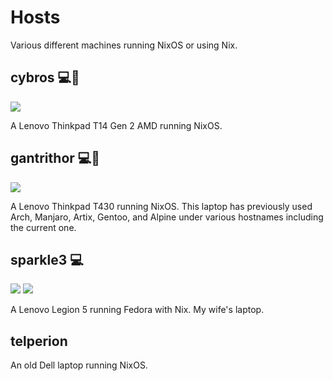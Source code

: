 # Hosts

Various different machines running NixOS or using Nix.

## cybros 💻🔴

![](https://img.shields.io/badge/OS-NixOS-6e9bcb?logo=NixOS)

A Lenovo Thinkpad T14 Gen 2 AMD running NixOS.

## gantrithor 💻🔴

![](https://img.shields.io/badge/OS-NixOS-6e9bcb?logo=NixOS)

A Lenovo Thinkpad T430 running NixOS. This laptop has previously used Arch, Manjaro, Artix, Gentoo, and Alpine under various hostnames including the current one.

## sparkle3 💻

![](https://img.shields.io/badge/OS-openSUSE-74bb20?logo=openSUSE)
![](https://img.shields.io/badge/Nix-gray?logo=NixOS)

A Lenovo Legion 5 running Fedora with Nix. My wife's laptop.

## telperion

An old Dell laptop running NixOS.
